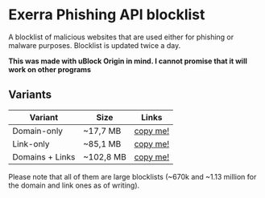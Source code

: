 # Exerra Phishing API blocklist

A blocklist of malicious websites that are used either for phishing or malware purposes. Blocklist is updated twice a day.

**This was made with uBlock Origin in mind. I cannot promise that it will work on other programs**

## Variants

| Variant | Size | Links |
| ------- | ---- | ----- |
| Domain-only | ~17,7 MB | [copy me!](#replace-later) |
| Link-only | ~85,1 MB | [copy me!](#replace-later) |
| Domains + Links | ~102,8 MB | [copy me!](#replace-later) |

Please note that all of them are large blocklists (~670k and ~1.13 million for the domain and link ones as of writing).